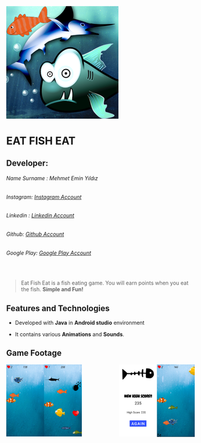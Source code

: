 <img src="https://github.com/mehmeteminyildiz/EatFishEat_Game/blob/main/SimpleFishGame_v2.png?raw=true" width="300"/>

# EAT FISH EAT
## Developer:
###### Name Surname : Mehmet Emin Yıldız
###### Instagram: [Instagram Account]
###### Linkedin : [Linkedin Account]
###### Github: [Github Account]
###### Google Play: [Google Play Account] 
&nbsp;
> Eat Fish Eat is a fish eating game. You will earn points when you eat the fish.
**Simple and Fun!**

## Features and Technologies
* Developed with **Java** in __Android studio__ environment
* It contains various **Animations** and **Sounds**.

   [Instagram Account]: <https://www.instagram.com/yldz.mehmetemin/>
   [Github Account]: <https://github.com/mehmeteminyildiz>
   [Linkedin Account]: <https://www.linkedin.com/in/yildizmehmetemin/>
   [Google Play Account]: <https://play.google.com/store/apps/dev?id=6782363722261399622>
   

## Game Footage
<img align="left" src="https://github.com/mehmeteminyildiz/EatFishEat_Game/blob/main/ss/ss1.jpg?raw=true" width="20%" style="float:left"/>
<img align="right" src="https://github.com/mehmeteminyildiz/EatFishEat_Game/blob/main/ss/ss2.jpg?raw=true" width="20%"/>
<img align="left" src="https://github.com/mehmeteminyildiz/EatFishEat_Game/blob/main/ss/ss4.jpg?raw=true" width="20%"/>
<img align="right" src="https://github.com/mehmeteminyildiz/EatFishEat_Game/blob/main/ss5.jpg?raw=true" width="20%"/>

